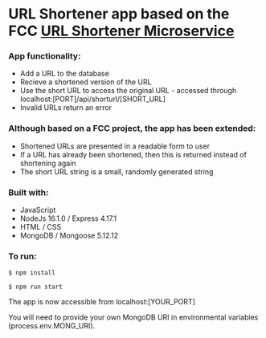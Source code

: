 # URL Shortener app based on the FCC [URL Shortener Microservice](https://www.freecodecamp.org/learn/apis-and-microservices/apis-and-microservices-projects/url-shortener-microservice)

### App functionality: 
- Add a URL to the database
- Recieve a shortened version of the URL
- Use the short URL to access the original URL - accessed through localhost:[PORT]/api/shorturl/[SHORT_URL]
- Invalid URLs return an error

### Although based on a FCC project, the app has been extended:
- Shortened URLs are presented in a readable form to user
- If a URL has already been shortened, then this is returned instead of shortening again
- The short URL string is a small, randomly generated string

### Built with:

- JavaScript
- NodeJs 16.1.0 / Express 4.17.1
- HTML / CSS
- MongoDB / Mongoose 5.12.12

### To run:

```
$ npm install
```

```
$ npm run start
```

The app is now accessible from localhost:[YOUR_PORT]

You will need to provide your own MongoDB URI in environmental variables (process.env.MONG_URI).
